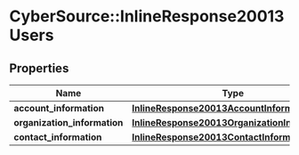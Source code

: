 # CyberSource::InlineResponse20013Users

## Properties
Name | Type | Description | Notes
------------ | ------------- | ------------- | -------------
**account_information** | [**InlineResponse20013AccountInformation**](InlineResponse20013AccountInformation.md) |  | [optional] 
**organization_information** | [**InlineResponse20013OrganizationInformation**](InlineResponse20013OrganizationInformation.md) |  | [optional] 
**contact_information** | [**InlineResponse20013ContactInformation**](InlineResponse20013ContactInformation.md) |  | [optional] 


